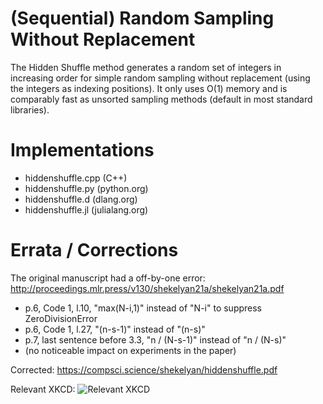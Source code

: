 # (Sequential) Random Sampling Without Replacement

The Hidden Shuffle method generates a random set of integers in increasing order for simple random sampling without replacement (using the integers as indexing positions). It only uses O(1) memory and is comparably fast as unsorted sampling methods (default in most standard libraries).

# Implementations

* hiddenshuffle.cpp (C++)
* hiddenshuffle.py (python.org)
* hiddenshuffle.d (dlang.org)
* hiddenshuffle.jl (julialang.org)

# Errata / Corrections

The original manuscript had a off-by-one error: http://proceedings.mlr.press/v130/shekelyan21a/shekelyan21a.pdf

* p.6, Code 1, l.10, "max(N-i,1)" instead of "N-i" to suppress ZeroDivisionError
* p.6, Code 1, l.27, "(n-s-1)" instead of "(n-s)"
* p.7, last sentence before 3.3, "n / (N-s-1)" instead of "n / (N-s)"
* (no noticeable impact on experiments in the paper)

Corrected: https://compsci.science/shekelyan/hiddenshuffle.pdf

Relevant XKCD:
![Relevant XKCD]([https://myoctocat.com/assets/images/base-octocat.svg](https://imgs.xkcd.com/comics/new_years_eve.png))

